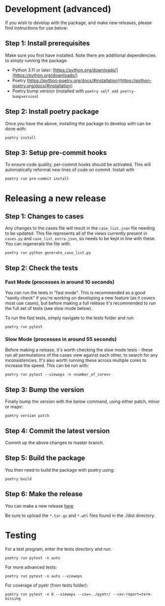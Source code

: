 # Development (advanced)

If you wish to develop with the package, and make new releases, please find instructions for use below:

## Step 1: Install prerequisites

Make sure you first have installed. Note there are additional dependencies to simply running the package:

* Python 3.11 or later: [https://python.org/downloads/](https://python.org/downloads/)
* Poetry [https://python-poetry.org/docs/#installation](https://python-poetry.org/docs/#installation)
* Poetry bump version (installed with `poetry self add poetry-bumpversion`)

## Step 2: Install poetry package

Once you have the above, installing the package to develop with can be done with:

```
poetry install
```

## Step 3: Setup pre-commit hooks

To ensure code quality, per-commit hooks should be activated. This will automatically reformat new lines of code on commit. Install with

```
poetry run pre-commit install
```

# Releasing a new release

## Step 1: Changes to cases

Any changes to the cases file will result in the `case_list.json` file needing to be updated. This file represents all of the views currently present in `cases.py` and `case_list_extra.json`, so needs to be kept in line with these. You can regenerate the file with:
```
poetry run python generate_case_list.py
```

## Step 2: Check the tests

### Fast Mode (processes in around 10 seconds)

You can run the tests in "fast mode". This is recommended as a good "sanity check" if you're working on developing a new feature (as it covers most use cases), but before making a full release it's recommended to run the full set of tests (see slow mode below).

To run the fast tests, simply navigate to the tests folder and run:

```
poetry run pytest
```

### Slow Mode (processes in around 55 seconds)

Before making a release, it's worth checking the slow mode tests - these run all permutations of the cases view against each other, to search for any inconsistencies. It's also worth running these across multiple cores to increase the speed. This can be run with:

```
poetry run pytest --viewops -n <number_of_cores>
```

## Step 3: Bump the version

Finally bump the version with the below command, using either patch, minor or major:

`poetry version patch`

## Step 4: Commit the latest version

Commit up the above changes to master branch.


## Step 5: Build the package

You then need to build the package with poetry using:
```
poetry build
```

## Step 6: Make the release

You can make a new release [here](https://github.com/Oxford-HAI-Lab/PyETR/releases/new)

Be sure to upload the `*.tar.gz` and `*.whl` files found in the ./dist directory.

# Testing

For a test program, enter the tests directory and run:

`poetry run pytest -n auto`

For more advanced tests:

`poetry run pytest -n auto --viewops`

For coverage of pyetr (from tests folder):

`poetry run pytest -n 8 --viewops --cov=../pyetr/ --cov-report=term-missing`
